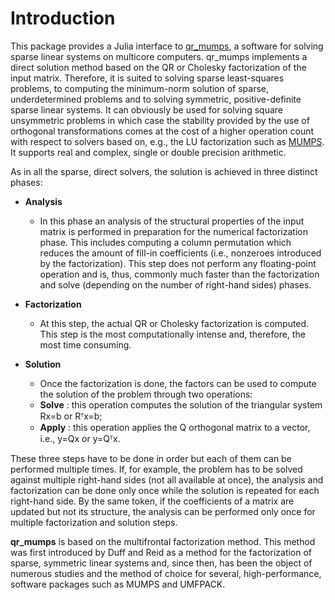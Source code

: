 # Introduction

This package provides a Julia interface to [qr_mumps](http://buttari.perso.enseeiht.fr/qr_mumps/), a software for solving sparse linear systems on multicore computers.
qr\_mumps implements a direct solution method based on the QR or Cholesky factorization of the input matrix. 
Therefore, it is suited to solving sparse least-squares problems, to computing the minimum-norm solution of sparse, underdetermined problems and to solving symmetric, positive-definite sparse linear systems. It can obviously be used for solving square unsymmetric problems in which case the stability provided by the use of orthogonal transformations comes at the cost of a higher operation count with respect to solvers based on, e.g., the LU factorization such as [MUMPS](http://mumps-solver.org/). It supports real and complex, single or double precision arithmetic.

 As in all the sparse, direct solvers, the solution is achieved in three distinct phases:

* **Analysis**
    * In this phase an analysis of the structural properties of the input matrix is performed in preparation for the numerical factorization phase. This includes computing a column permutation which reduces the amount of fill-in coefficients (i.e., nonzeroes introduced by the factorization). This step does not perform any floating-point operation and is, thus, commonly much faster than the factorization and solve (depending on the number of right-hand sides) phases.

* **Factorization**
    * At this step, the actual QR or Cholesky factorization is computed. This step is the most computationally intense and, therefore, the most time consuming.

* **Solution**
    * Once the factorization is done, the factors can be used to compute the solution of the problem through two operations:
    * **Solve** : this operation computes the solution of the triangular system Rx=b or Rᵀx=b;
    * **Apply** : this operation applies the Q orthogonal matrix to a vector, i.e., y=Qx or y=Qᵀx. 

These three steps have to be done in order but each of them can be performed multiple times. If, for example, the problem has to be solved against multiple right-hand sides (not all available at once), the analysis and factorization can be done only once while the solution is repeated for each right-hand side. By the same token, if the coefficients of a matrix are updated but not its structure, the analysis can be performed only once for multiple factorization and solution steps.

**qr\_mumps** is based on the multifrontal factorization method. This method was first introduced by Duff and Reid as a method for the factorization of sparse, symmetric linear systems and, since then, has been the object of numerous studies and the method of choice for several, high-performance, software packages such as MUMPS and UMFPACK.
